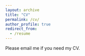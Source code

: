 ```yaml
---
layout: archive
title: "CV"
permalink: /cv/
author_profile: true
redirect_from:
  - /resume
---
```


Please email me if you need my CV.